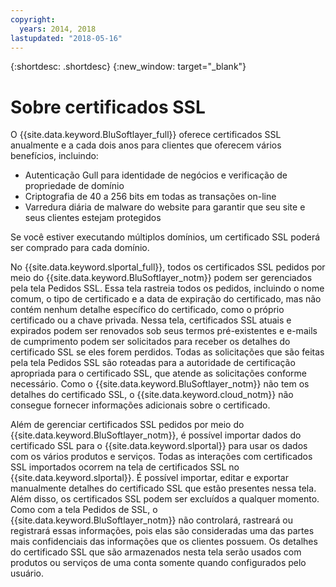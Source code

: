 ```yaml
---
copyright:
  years: 2014, 2018
lastupdated: "2018-05-16"
---
```


{:shortdesc: .shortdesc}
{:new_window: target="_blank"}

# Sobre certificados SSL

O {{site.data.keyword.BluSoftlayer_full}} oferece certificados SSL anualmente e a cada dois anos para clientes que oferecem vários benefícios, incluindo:

* Autenticação Gull para identidade de negócios e verificação de propriedade de domínio
* Criptografia de 40 a 256 bits em todas as transações on-line
* Varredura diária de malware do website para garantir que seu site e seus clientes estejam protegidos

Se você estiver executando múltiplos domínios, um certificado SSL poderá ser comprado para cada domínio.

No {{site.data.keyword.slportal_full}}, todos os certificados SSL pedidos por meio do {{site.data.keyword.BluSoftlayer_notm}} podem ser gerenciados pela tela Pedidos SSL. Essa tela rastreia todos os pedidos, incluindo o nome comum, o tipo de certificado e a data de expiração do certificado, mas não contém nenhum detalhe específico do certificado, como o próprio certificado ou a chave privada. Nessa tela, certificados SSL atuais e expirados podem ser renovados sob seus termos pré-existentes e e-mails de cumprimento podem
ser solicitados para receber os detalhes do certificado SSL se eles forem perdidos. Todas as solicitações que são feitas pela tela Pedidos SSL são roteadas para a autoridade de certificação apropriada para o certificado SSL, que atende as solicitações conforme necessário. Como o {{site.data.keyword.BluSoftlayer_notm}} não tem os detalhes do certificado SSL, o {{site.data.keyword.cloud_notm}} não consegue fornecer informações adicionais sobre o certificado.

Além de gerenciar certificados SSL pedidos por meio do {{site.data.keyword.BluSoftlayer_notm}}, é possível
importar dados do certificado SSL para o {{site.data.keyword.slportal}} para usar os dados com os vários produtos e
serviços. Todas as interações com certificados SSL importados ocorrem na tela de certificados SSL no {{site.data.keyword.slportal}}. É possível importar, editar e exportar manualmente detalhes do certificado SSL que estão presentes nessa tela. Além disso, os certificados SSL podem ser excluídos a qualquer momento. Como com a tela Pedidos de SSL, o {{site.data.keyword.BluSoftlayer_notm}} não controlará, rastreará ou registrará essas
informações, pois elas são consideradas uma das partes mais confidenciais das informações que os clientes possuem. Os detalhes do certificado SSL que são armazenados nesta tela serão usados com produtos ou serviços de uma conta somente quando configurados pelo usuário.
